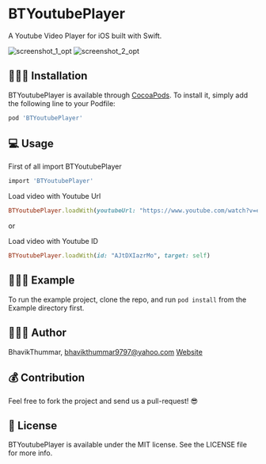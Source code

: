 # BTYoutubePlayer

A Youtube Video Player for iOS built with Swift.

![screenshot_1_opt](https://user-images.githubusercontent.com/16632644/35981266-daa30ae6-0d12-11e8-8594-11c4064ee639.png)
![screenshot_2_opt](https://user-images.githubusercontent.com/16632644/35981299-ed4f29cc-0d12-11e8-8804-344c501ed92b.png)


## 👨🏻‍💻 Installation

BTYoutubePlayer is available through [CocoaPods](http://cocoapods.org). To install
it, simply add the following line to your Podfile:

```ruby
pod 'BTYoutubePlayer'
```

## 💻 Usage

First of all import BTYoutubePlayer

```ruby
import 'BTYoutubePlayer'
```

Load video with Youtube Url

```ruby
BTYoutubePlayer.loadWith(youtubeUrl: "https://www.youtube.com/watch?v=euCqAq6BRa4", target: self)
```
or

Load video with Youtube ID

```ruby
BTYoutubePlayer.loadWith(id: "AJtDXIazrMo", target: self)
```

## 💁🏻‍♂️ Example

To run the example project, clone the repo, and run `pod install` from the Example directory first.

## 🙋🏻‍♂️ Author

BhavikThummar, bhavikthummar9797@yahoo.com
[Website](http://bhavikthummar.com)

## 💰 Contribution

Feel free to fork the project and send us a pull-request! 😎

## 📜 License

BTYoutubePlayer is available under the MIT license. See the LICENSE file for more info.
